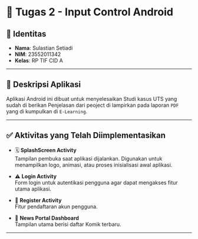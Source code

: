 # 📱 Tugas 2 - Input Control Android

## 👤 Identitas 
- **Nama**: Sulastian Setiadi  
- **NIM**: 23552011342  
- **Kelas**: RP TIF CID A  

---

## 📌 Deskripsi Aplikasi
Aplikasi Android ini dibuat untuk menyelesaikan Studi kasus UTS yang sudah di berikan  Penjelasan dari peoject di lampirkan pada laporan `PDF` yang di  kumpulkan di  `E-Learning`.

---
## ✅ Aktivitas yang Telah Diimplementasikan

- 🗓️ **SplashScreen Activity**  
   Tampilan pembuka saat aplikasi dijalankan. Digunakan untuk menampilkan logo, animasi, atau proses inisialisasi awal aplikasi.


- ⚠️ **Login Activity**  
  Form login untuk autentikasi pengguna agar dapat mengakses fitur utama aplikasi.

- 🔐 **Register Activity**  
  Fitur pendaftaran akun pengguna.

- 📰 **News Portal Dashboard**  
  Tampilan utama berisi daftar Komik terbaru.
---
